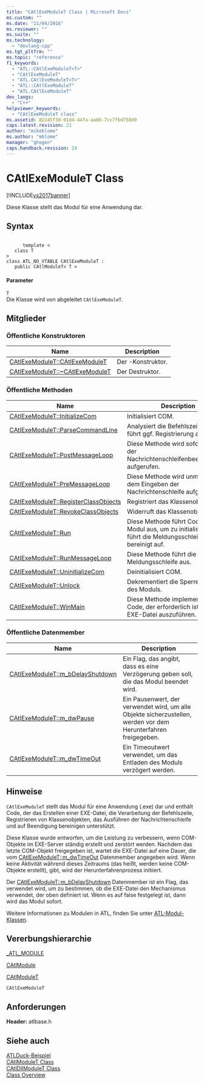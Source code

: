 ```yaml
---
title: "CAtlExeModuleT Class | Microsoft Docs"
ms.custom: ""
ms.date: "11/04/2016"
ms.reviewer: ""
ms.suite: ""
ms.technology: 
  - "devlang-cpp"
ms.tgt_pltfrm: ""
ms.topic: "reference"
f1_keywords: 
  - "ATL::CAtlExeModuleT<T>"
  - "CAtlExeModuleT"
  - "ATL.CAtlExeModuleT<T>"
  - "ATL::CAtlExeModuleT"
  - "ATL.CAtlExeModuleT"
dev_langs: 
  - "C++"
helpviewer_keywords: 
  - "CAtlExeModuleT class"
ms.assetid: 82245f3d-91d4-44fa-aa86-7cc7fbd758d9
caps.latest.revision: 21
author: "mikeblome"
ms.author: "mblome"
manager: "ghogen"
caps.handback.revision: 24
---
```

# CAtlExeModuleT Class
[!INCLUDE[vs2017banner](../../assembler/inline/includes/vs2017banner.md)]

Diese Klasse stellt das Modul für eine Anwendung dar.  
  
## Syntax  
  
```  
  
      template <  
   class T   
>  
class ATL_NO_VTABLE CAtlExeModuleT :  
   public CAtlModuleT< T >  
```  
  
#### Parameter  
 `T`  
 Die Klasse wird von abgeleitet `CAtlExeModuleT`.  
  
## Mitglieder  
  
### Öffentliche Konstruktoren  
  
|Name|Description|  
|----------|-----------------|  
|[CAtlExeModuleT::CAtlExeModuleT](../Topic/CAtlExeModuleT::CAtlExeModuleT.md)|Der \-Konstruktor.|  
|[CAtlExeModuleT::~CAtlExeModuleT](../Topic/CAtlExeModuleT::~CAtlExeModuleT.md)|Der Destruktor.|  
  
### Öffentliche Methoden  
  
|Name|Description|  
|----------|-----------------|  
|[CAtlExeModuleT::InitializeCom](../Topic/CAtlExeModuleT::InitializeCom.md)|Initialisiert COM.|  
|[CAtlExeModuleT::ParseCommandLine](../Topic/CAtlExeModuleT::ParseCommandLine.md)|Analysiert die Befehlszeile und führt ggf. Registrierung aus.|  
|[CAtlExeModuleT::PostMessageLoop](../Topic/CAtlExeModuleT::PostMessageLoop.md)|Diese Methode wird sofort nach der Nachrichtenschleifenbeendigungen aufgerufen.|  
|[CAtlExeModuleT::PreMessageLoop](../Topic/CAtlExeModuleT::PreMessageLoop.md)|Diese Methode wird unmittelbar vor dem Eingeben der Nachrichtenschleife aufgerufen.|  
|[CAtlExeModuleT::RegisterClassObjects](../Topic/CAtlExeModuleT::RegisterClassObjects.md)|Registriert das Klassenobjekt.|  
|[CAtlExeModuleT::RevokeClassObjects](../Topic/CAtlExeModuleT::RevokeClassObjects.md)|Widerruft das Klassenobjekt.|  
|[CAtlExeModuleT::Run](../Topic/CAtlExeModuleT::Run.md)|Diese Methode führt Code im EXE\-Modul aus, um zu initialisieren, führt die Meldungsschleife aus und bereinigt auf.|  
|[CAtlExeModuleT::RunMessageLoop](../Topic/CAtlExeModuleT::RunMessageLoop.md)|Diese Methode führt die Meldungsschleife aus.|  
|[CAtlExeModuleT::UninitializeCom](../Topic/CAtlExeModuleT::UninitializeCom.md)|Deinitialisiert COM.|  
|[CAtlExeModuleT::Unlock](../Topic/CAtlExeModuleT::Unlock.md)|Dekrementiert die Sperrenanzahl des Moduls.|  
|[CAtlExeModuleT::WinMain](../Topic/CAtlExeModuleT::WinMain.md)|Diese Methode implementiert den Code, der erforderlich ist, eine EXE\-Datei auszuführen.|  
  
### Öffentliche Datenmember  
  
|Name|Description|  
|----------|-----------------|  
|[CAtlExeModuleT::m\_bDelayShutdown](../Topic/CAtlExeModuleT::m_bDelayShutdown.md)|Ein Flag, das angibt, dass es eine Verzögerung geben soll, die das Modul beendet wird.|  
|[CAtlExeModuleT::m\_dwPause](../Topic/CAtlExeModuleT::m_dwPause.md)|Ein Pausenwert, der verwendet wird, um alle Objekte sicherzustellen, werden vor dem Herunterfahren freigegeben.|  
|[CAtlExeModuleT::m\_dwTimeOut](../Topic/CAtlExeModuleT::m_dwTimeOut.md)|Ein Timeoutwert verwendet, um das Entladen des Moduls verzögert werden.|  
  
## Hinweise  
 `CAtlExeModuleT` stellt das Modul für eine Anwendung \(.exe\) dar und enthält Code, der das Erstellen einer EXE\-Datei, die Verarbeitung der Befehlszeile, Registrieren von Klassenobjekten, das Ausführen der Nachrichtenschleife und auf Beendigung bereinigen unterstützt.  
  
 Diese Klasse wurde entworfen, um die Leistung zu verbessern, wenn COM\-Objekte im EXE\-Server ständig erstellt und zerstört werden.  Nachdem das letzte COM\-Objekt freigegeben ist, wartet die EXE\-Datei auf eine Dauer, die vom [CAtlExeModuleT::m\_dwTimeOut](../Topic/CAtlExeModuleT::m_dwTimeOut.md) Datenmember angegeben wird.  Wenn keine Aktivität während dieses Zeitraums \(das heißt, werden keine COM\-Objekte erstellt\), gibt, wird der Herunterfahrenprozess initiiert.  
  
 Der [CAtlExeModuleT::m\_bDelayShutdown](../Topic/CAtlExeModuleT::m_bDelayShutdown.md) Datenmember ist ein Flag, das verwendet wird, um zu bestimmen, ob die EXE\-Datei den Mechanismus verwendet, der oben definiert ist.  Wenn es auf false festgelegt ist, dann wird das Modul sofort.  
  
 Weitere Informationen zu Modulen in ATL, finden Sie unter [ATL\-Modul\-Klassen](../../atl/atl-module-classes.md).  
  
## Vererbungshierarchie  
 [\_ATL\_MODULE](../Topic/_ATL_MODULE.md)  
  
 [CAtlModule](../../atl/reference/catlmodule-class.md)  
  
 [CAtlModuleT](../../atl/reference/catlmodulet-class.md)  
  
 `CAtlExeModuleT`  
  
## Anforderungen  
 **Header:** atlbase.h  
  
## Siehe auch  
 [ATLDuck\-Beispiel](../../top/visual-cpp-samples.md)   
 [CAtlModuleT Class](../../atl/reference/catlmodulet-class.md)   
 [CAtlDllModuleT Class](../../atl/reference/catldllmodulet-class.md)   
 [Class Overview](../../atl/atl-class-overview.md)